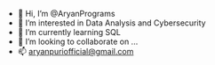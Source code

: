 - 👋 Hi, I’m @AryanPrograms
- 👀 I’m interested in Data Analysis and Cybersecurity
- 🌱 I’m currently learning SQL
- 💞️ I’m looking to collaborate on ...
- 📫 aryanpuriofficial@gmail.com

<!---
AryanPrograms/AryanPrograms is a ✨ special ✨ repository because its `README.md` (this file) appears on your GitHub profile.
You can click the Preview link to take a look at your changes.
--->
